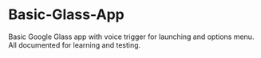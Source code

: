 Basic-Glass-App
===============

Basic Google Glass app with voice trigger for launching and options menu. All documented for learning and testing.
